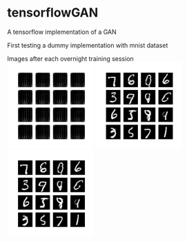 # tensorflowGAN
A tensorflow implementation of a GAN

First testing a dummy implementation with mnist dataset

Images after each overnight training session<br>
<img src="https://github.com/SeaUrc/tensorflowGAN/blob/main/image_training_1.png?raw=true" height=200 width=200>
<img src="https://github.com/SeaUrc/tensorflowGAN/blob/main/image_training_2.png?raw=true" height=200 width=200>
<img src="https://github.com/SeaUrc/tensorflowGAN/blob/main/image_training_2.png?raw=true" height=200 width=200>